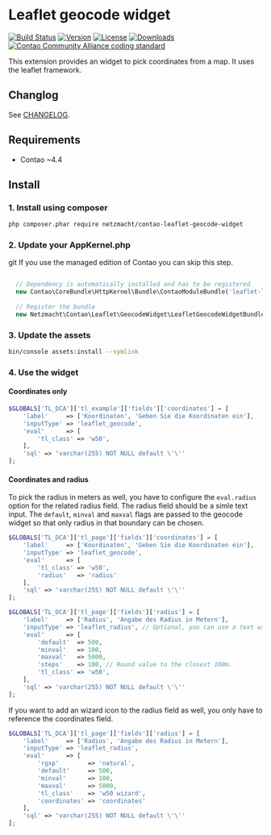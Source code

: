 Leaflet geocode widget
======================

[![Build Status](http://img.shields.io/travis/netzmacht/contao-leaflet-geocode-widget/master.svg?style=flat-square)](https://travis-ci.org/netzmacht/contao-leaflet-geocode-widget)
[![Version](http://img.shields.io/packagist/v/netzmacht/contao-leaflet-geocode-widget.svg?style=flat-square)](http://packagist.org/packages/netzmacht/contao-leaflet-geocode-widget)
[![License](http://img.shields.io/packagist/l/netzmacht/contao-leaflet-geocode-widget.svg?style=flat-square)](http://packagist.org/packages/netzmacht/contao-leaflet-geocode-widget)
[![Downloads](http://img.shields.io/packagist/dt/netzmacht/contao-leaflet-geocode-widget.svg?style=flat-square)](http://packagist.org/packages/netzmacht/contao-leaflet-geocode-widget)
[![Contao Community Alliance coding standard](http://img.shields.io/badge/cca-coding_standard-red.svg?style=flat-square)](https://github.com/contao-community-alliance/coding-standard)

This extension provides an widget to pick coordinates from a map. It uses the leaflet framework.

Changlog
--------

See [CHANGELOG](CHANGELOG.md).

Requirements
------------

 - Contao ~4.4


Install
-------

### 1. Install using composer

```bash
php composer.phar require netzmacht/contao-leaflet-geocode-widget

```

### 2. Update your AppKernel.php
git
If you use the managed edition of Contao you can skip this step.

```php

  // Dependency is automatically installed and has to be registered
  new Contao\CoreBundle\HttpKernel\Bundle\ContaoModuleBundle('leaflet-libs', $this->getRootDir()),
  
  // Register the bundle
  new Netzmacht\Contao\Leaflet\GeocodeWidget\LeafletGeocodeWidgetBundle(),
```

### 3. Update the assets

```bash
bin/console assets:install --symlink
```

### 4. Use the widget

#### Coordinates only

```php
$GLOBALS['TL_DCA']['tl_example']['fields']['coordinates'] = [
    'label'     => ['Koordinaten', 'Geben Sie die Koordinaten ein'],
    'inputType' => 'leaflet_geocode',
    'eval'      => [
        'tl_class' => 'w50',
    ],
    'sql' => 'varchar(255) NOT NULL default \'\''
];
```

#### Coordinates and radius

To pick the radius in meters as well, you have to configure the `eval.radius` option for the related radius field.
The radius field should be a simle text input. The `default`, `minval` and `maxval` flags are passed to the geocode 
widget so that only radius in that boundary can be chosen.

```php
$GLOBALS['TL_DCA']['tl_page']['fields']['coordinates'] = [
    'label'     => ['Koordinaten', 'Geben Sie die Koordinaten ein'],
    'inputType' => 'leaflet_geocode',
    'eval'      => [
        'tl_class' => 'w50',
        'radius'   => 'radius'
    ],
    'sql' => 'varchar(255) NOT NULL default \'\''
];

$GLOBALS['TL_DCA']['tl_page']['fields']['radius'] = [
    'label'     => ['Radius', 'Angabe des Radius in Metern'],
    'inputType' => 'leaflet_radius', // Optional, you can use a text widget as well
    'eval'      => [      
        'default'  => 500,
        'minval'   => 100,
        'maxval'   => 5000,
        'steps'    => 100, // Round value to the closest 100m.
        'tl_class' => 'w50',
    ],
    'sql' => 'varchar(255) NOT NULL default \'\''
];
```

If you want to add an wizard icon to the radius field as well, you only have to reference the coordinates field.

```php
$GLOBALS['TL_DCA']['tl_page']['fields']['radius'] = [
    'label'     => ['Radius', 'Angabe des Radius in Metern'],
    'inputType' => 'leaflet_radius',
    'eval'      => [
        'rgxp'        => 'natural',
        'default'     => 500,
        'minval'      => 100,
        'maxval'      => 5000,
        'tl_class'    => 'w50 wizard',
        'coordinates' => 'coordinates'
    ],
    'sql' => 'varchar(255) NOT NULL default \'\''
];
```
